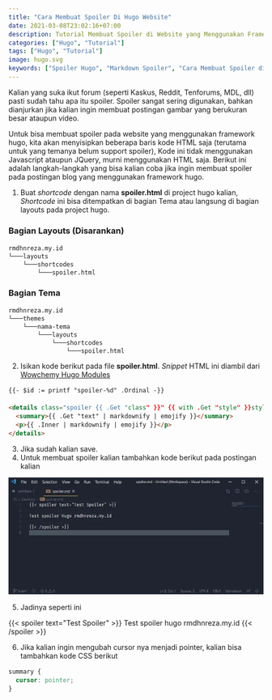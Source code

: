 ```yaml
---
title: "Cara Membuat Spoiler Di Hugo Website"
date: 2021-03-08T23:02:16+07:00
description: Tutorial Membuat Spoiler di Website yang Menggunakan Framework Hugo
categories: ["Hugo", "Tutorial"]
tags: ["Hugo", "Tutorial"]
image: hugo.svg
keywords: ["Spoiler Hugo", "Markdown Spoiler", "Cara Membuat Spoiler di Hugo", "Cara Membuat Spoiler di Hugo Static", "Create Spoiler Hugo Website"]
---
```


Kalian yang suka ikut forum (seperti Kaskus, Reddit, Tenforums, MDL, dll) pasti sudah tahu apa itu spoiler. Spoiler sangat sering digunakan, bahkan dianjurkan jika kalian ingin membuat postingan gambar yang berukuran besar ataupun video.

Untuk bisa membuat spoiler pada website yang menggunakan framework hugo, kita akan menyisipkan beberapa baris kode HTML saja (terutama untuk yang temanya belum support spoiler), Kode ini tidak menggunakan Javascript ataupun JQuery, murni menggunakan HTML saja. Berikut ini adalah langkah-langkah yang bisa kalian coba jika ingin membuat spoiler pada postingan blog yang menggunakan framework hugo.

1. Buat *shortcode* dengan nama **spoiler.html** di project hugo kalian, *Shortcode* ini bisa ditempatkan di bagian Tema atau langsung di bagian layouts pada project hugo.

### Bagian Layouts (Disarankan)
```
rmdhnreza.my.id
└───layouts
    └───shortcodes
        └───spoiler.html
```
### Bagian Tema
```
rmdhnreza.my.id
└───themes
    └───nama-tema
        └───layouts
            └───shortcodes
                └───spoiler.html
```
2. Isikan kode berikut pada file **spoiler.html**. *Snippet* HTML ini diambil dari [Wowchemy Hugo Modules](https://github.com/wowchemy/wowchemy-hugo-modules/blob/5072eddcc1eb7fcb3749a61fe2e83f4e1c36c557/wowchemy/layouts/shortcodes/spoiler.html) 
```html
{{- $id := printf "spoiler-%d" .Ordinal -}}

<details class="spoiler {{ .Get "class" }}" {{ with .Get "style" }}style="{{ . | safeCSS }}"{{ end }} id="{{$id}}">
  <summary>{{ .Get "text" | markdownify | emojify }}</summary>
  <p>{{ .Inner | markdownify | emojify }}</p>
</details>
```
3. Jika sudah kalian save.
4. Untuk membuat spoiler kalian tambahkan kode berikut pada postingan kalian

![Spoiler Hugo](1.webp)

5. Jadinya seperti ini

{{< spoiler text="Test Spoiler" >}}
Test spoiler hugo rmdhnreza.my.id
{{< /spoiler >}}

6. Jika kalian ingin mengubah cursor nya menjadi pointer, kalian bisa tambahkan kode CSS berikut
```css
summary {
  cursor: pointer;
}
```
